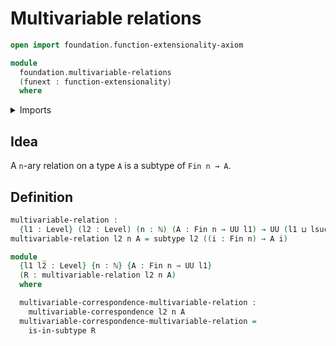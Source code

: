 # Multivariable relations

```agda
open import foundation.function-extensionality-axiom

module
  foundation.multivariable-relations
  (funext : function-extensionality)
  where
```

<details><summary>Imports</summary>

```agda
open import elementary-number-theory.natural-numbers

open import foundation.multivariable-correspondences funext
open import foundation.universe-levels

open import foundation-core.subtypes funext

open import univalent-combinatorics.standard-finite-types funext
```

</details>

## Idea

A `n`-ary relation on a type `A` is a subtype of `Fin n → A`.

## Definition

```agda
multivariable-relation :
  {l1 : Level} (l2 : Level) (n : ℕ) (A : Fin n → UU l1) → UU (l1 ⊔ lsuc l2)
multivariable-relation l2 n A = subtype l2 ((i : Fin n) → A i)

module _
  {l1 l2 : Level} {n : ℕ} {A : Fin n → UU l1}
  (R : multivariable-relation l2 n A)
  where

  multivariable-correspondence-multivariable-relation :
    multivariable-correspondence l2 n A
  multivariable-correspondence-multivariable-relation =
    is-in-subtype R
```
